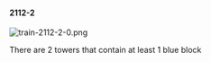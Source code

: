 #### 2112-2
![train-2112-2-0.png](https://github.com/lil-lab/nlvr/raw/master/nlvr/train/images/63/train-2112-2-0.png "train-2112-2-0.png")

There are 2 towers that contain at least 1 blue block